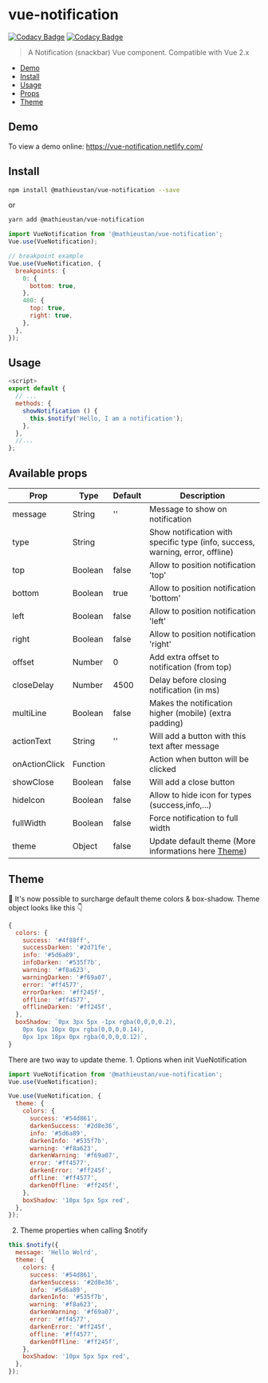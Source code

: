 # vue-notification

[![Codacy Badge](https://api.codacy.com/project/badge/Grade/45c680bc123449ef9c834b9af8b8d436)](https://www.codacy.com/app/mathieustan/vue-notification?utm_source=github.com&utm_medium=referral&utm_content=mathieustan/vue-notification&utm_campaign=Badge_Grade)
[![Codacy Badge](https://api.codacy.com/project/badge/Coverage/45c680bc123449ef9c834b9af8b8d436)](https://www.codacy.com/app/mathieustan/vue-notification?utm_source=github.com&utm_medium=referral&utm_content=mathieustan/vue-notification&utm_campaign=Badge_Coverage)

> A Notification (snackbar) Vue component. Compatible with Vue 2.x

-   [Demo](#demo)
-   [Install](#install)
-   [Usage](#usage)
-   [Props](#available-props)
-   [Theme](#theme)

## Demo

To view a demo online: <https://vue-notification.netlify.com/>

## Install

```bash
npm install @mathieustan/vue-notification --save
```

or

```bash
yarn add @mathieustan/vue-notification
```

```javascript
import VueNotification from '@mathieustan/vue-notification';
Vue.use(VueNotification);

// breakpoint example
Vue.use(VueNotification, {
  breakpoints: {
    0: {
      bottom: true,
    },
    480: {
      top: true,
      right: true,
    },
  },
});
```

## Usage

```javascript
<script>
export default {
  // ...
  methods: {
    showNotification () {
      this.$notify('Hello, I am a notification');
    },
  },
  //...
};
```

## Available props

| Prop          | Type     | Default | Description                                                                   |
| ------------- | -------- | ------- | ----------------------------------------------------------------------------- |
| message       | String   | ''      | Message to show on notification                                               |
| type          | String   |         | Show notification with specific type (info, success, warning, error, offline) |
| top           | Boolean  | false   | Allow to position notification 'top'                                          |
| bottom        | Boolean  | true    | Allow to position notification 'bottom'                                       |
| left          | Boolean  | false   | Allow to position notification 'left'                                         |
| right         | Boolean  | false   | Allow to position notification 'right'                                        |
| offset        | Number   | 0       | Add extra offset to notification (from top)                                   |
| closeDelay    | Number   | 4500    | Delay before closing notification (in ms)                                     |
| multiLine     | Boolean  | false   | Makes the notification higher (mobile) (extra padding)                        |
| actionText    | String   | ''      | Will add a button with this text after message                                |
| onActionClick | Function |         | Action when button will be clicked                                            |
| showClose     | Boolean  | false   | Will add a close button                                                       |
| hideIcon      | Boolean  | false   | Allow to hide icon for types (success,info,...)                               |
| fullWidth     | Boolean  | false   | Force notification to full width                                              |
| theme         | Object   | false   | Update default theme (More informations here [Theme](#theme))                 |

## Theme

:rocket: It's now possible to surcharge default theme colors & box-shadow.
Theme object looks like this :point_down:

```javascript
{
  colors: {
    success: '#4f88ff',
    successDarken: '#2d71fe',
    info: '#5d6a89',
    infoDarken: '#535f7b',
    warning: '#f8a623',
    warningDarken: '#f69a07',
    error: '#ff4577',
    errorDarken: '#ff245f',
    offline: '#ff4577',
    offlineDarken: '#ff245f',
  },
  boxShadow: `0px 3px 5px -1px rgba(0,0,0,0.2),
    0px 6px 10px 0px rgba(0,0,0,0.14),
    0px 1px 18px 0px rgba(0,0,0,0.12)`,
}
```

There are two way to update theme.
1\.  Options when init VueNotification

```javascript
import VueNotification from '@mathieustan/vue-notification';
Vue.use(VueNotification);

Vue.use(VueNotification, {
  theme: {
    colors: {
      success: '#54d861',
      darkenSuccess: '#2d8e36',
      info: '#5d6a89',
      darkenInfo: '#535f7b',
      warning: '#f8a623',
      darkenWarning: '#f69a07',
      error: '#ff4577',
      darkenError: '#ff245f',
      offline: '#ff4577',
      darkenOffline: '#ff245f',
    },
    boxShadow: '10px 5px 5px red',
  },
});
```

2.  Theme properties when calling $notify

```javascript
this.$notify({
  message: 'Hello Wolrd',
  theme: {
    colors: {
      success: '#54d861',
      darkenSuccess: '#2d8e36',
      info: '#5d6a89',
      darkenInfo: '#535f7b',
      warning: '#f8a623',
      darkenWarning: '#f69a07',
      error: '#ff4577',
      darkenError: '#ff245f',
      offline: '#ff4577',
      darkenOffline: '#ff245f',
    },
    boxShadow: '10px 5px 5px red',
  },
});
```
